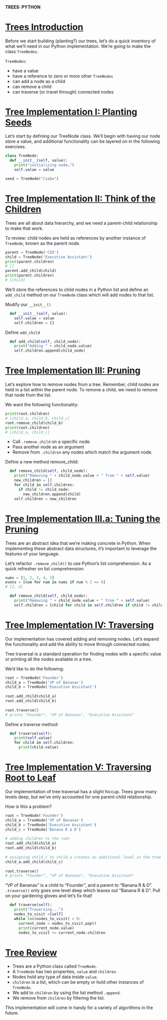 #### TREES: PYTHON

# [Trees Introduction](https://www.codecademy.com/courses/complex-data-structures/lessons/learn-trees-les/exercises/trees-intro)

Before we start building (planting?) our trees, let’s do a quick inventory of what we’ll need in our Python implementation. 
We’re going to make the class `TreeNodes`.

`TreeNodes`:
* have a value
* have a reference to zero or more other `TreeNodes`
* can add a node as a child
* can remove a child
* can traverse (or travel through) connected nodes

# [Tree Implementation I: Planting Seeds](https://www.codecademy.com/courses/complex-data-structures/lessons/learn-trees-les/exercises/trees-node-i)

Let’s start by defining our TreeNode class. 
We’ll begin with having our node store a value, and additional functionality can be layered on in the following exercises.
```python
class TreeNode:
  def __init__(self, value):
    print("initializing node…")
    self.value = value

seed = TreeNode("Csaba")
```

# [Tree Implementation II: Think of the Children](https://www.codecademy.com/courses/complex-data-structures/lessons/learn-trees-les/exercises/trees-node-ii)

Trees are all about data hierarchy, and we need a parent-child relationship to make that work.

To review: child nodes are held as references by another instance of `TreeNode`, known as the parent node.
```python
parent = TreeNode('CEO')
child = TreeNode('Executive Assistant')
print(parent.children)
# []
parent.add_child(child)
print(parent.children)
# [child]
```

We’ll store the references to child nodes in a Python list and define an `add_child` method on our `TreeNode` class which will add nodes to that list.

Modify our `__init__()`
```python
  def __init__(self, value):
    self.value = value
    self.children = []
```
Define `add_child`
```python
  def add_child(self, child_node):
    print("Adding " + child_node.value)
    self.children.append(child_node)
```

# [Tree Implementation III: Pruning](https://www.codecademy.com/courses/complex-data-structures/lessons/learn-trees-les/exercises/trees-iii)

Let’s explore how to remove nodes from a tree. 
Remember, child nodes are held in a list within the parent node. 
To remove a child, we need to remove that node from the list.

We want the following functionality:
```python
print(root.children)
# [child_a, child_b, child_c]
root.remove_child(child_b)
print(root.children)
# [child_a, child_c]
```
* Call `.remove_child` on a specific node.
* Pass another node as an argument
* Remove from `.children` any nodes which match the argument node.

Define a new method remove_child:
```python
  def remove_child(self, child_node):
    print("Removing " + child_node.value + " from " + self.value)
    new_children = []
    for child in self.children:
      if child != child_node:
        new_children.append(child)
    self.children = new_children
```

# [Tree Implementation III.a: Tuning the Pruning](https://www.codecademy.com/courses/complex-data-structures/lessons/learn-trees-les/exercises/trees-iii-a)

Trees are an abstract idea that we’re making concrete in Python. 
When implementing these abstract data structures, it’s important to leverage the features of your language.

Let’s refactor `.remove_child()` to use Python’s list comprehension. 
As a quick refresher on list comprehension:
```python
nums = [1, 2, 3, 4, 5]
evens = [num for num in nums if num % 2 == 0]
# [2, 4]
```
```python
  def remove_child(self, child_node):
    print("Removing " + child_node.value + " from " + self.value)
    self.children = [child for child in self.children if child != child_node]
```

# [Tree Implementation IV: Traversing](https://www.codecademy.com/courses/complex-data-structures/lessons/learn-trees-les/exercises/trees-iv)

Our implementation has covered adding and removing nodes. 
Let’s expand the functionality and add the ability to move through connected nodes.

Tree traversal is a standard operation for finding nodes with a specific value or printing all the nodes available in a tree.

We’d like to do the following:
```python
root = TreeNode('Founder')
child_a = TreeNode('VP of Bananas')
child_b = TreeNode('Executive Assistant')
 
root.add_child(child_a)
root.add_child(child_b)
 
root.traverse()
# prints "Founder", "VP of Bananas", "Executive Assistant"
```
Define a traverse method:
```python
  def traverse(self):
    print(self.value)
    for child in self.children:
      print(child.value)
```

# [Tree Implementation V: Traversing Root to Leaf](https://www.codecademy.com/courses/complex-data-structures/lessons/learn-trees-les/exercises/trees-v)

Our implementation of tree traversal has a slight hiccup. 
Trees grow many levels deep, but we’ve only accounted for one parent-child relationship.

How is this a problem?
```python
root = TreeNode('Founder')
child_a = TreeNode('VP of Bananas')
child_b = TreeNode('Executive Assistant')
child_c = TreeNode('Banana R & D')
 
# adding children to the root
root.add_child(child_a)
root.add_child(child_b)
 
# assigning child_c to child_a creates an additional level in the tree
child_a.add_child(child_c)
 
root.traverse()
# prints "Founder", "VP of Bananas", "Executive Assistant"
```

“VP of Bananas” is a child to “Founder”, and a parent to “Banana R & D”. 
`.traverse()` only goes one level deep which leaves out “Banana R & D”. 
Pull on your gardening gloves and let’s fix that!
```python
  def traverse(self):
    print("Traversing...")
    nodes_to_visit =[self]
    while len(nodes_to_visit) > 0:
      current_node = nodes_to_visit.pop()
      print(current_node.value)
      nodes_to_visit += current_node.children
```

# [Tree Review](https://www.codecademy.com/courses/complex-data-structures/lessons/learn-trees-les/exercises/trees-review)

* Trees are a Python class called `TreeNode`.
* A `TreeNode` has two properties, `value` and `children`.
* Nodes hold any type of data inside `value`.
* `children` is a list, which can be empty or hold other instances of `TreeNode`.
* We add to `children` by using the list method `.append`.
* We remove from `children` by filtering the list.

This implementation will come in handy for a variety of algorithms in the future.
